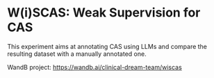 # W(i)SCAS: Weak Supervision for CAS

This experiment aims at annotating CAS using LLMs and compare the resulting dataset with a manually
annotated one.

WandB project: https://wandb.ai/clinical-dream-team/wiscas
